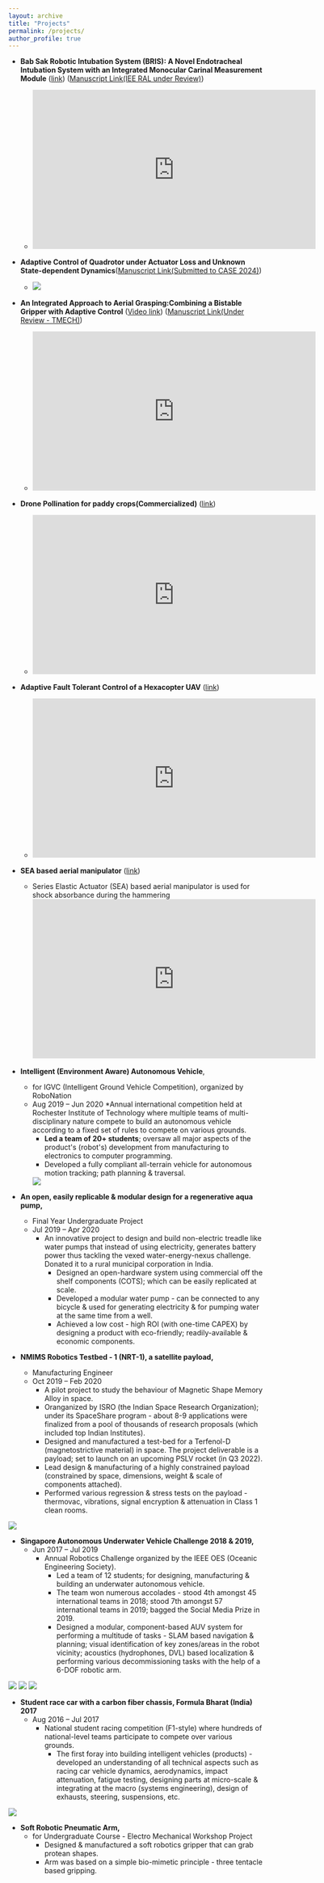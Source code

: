 ```yaml
---
layout: archive
title: "Projects"
permalink: /projects/
author_profile: true
---
```


* **Bab Sak Robotic Intubation System (BRIS): A Novel Endotracheal Intubation System with an Integrated Monocular Carinal Measurement Module** ([link](https://www.youtube.com/embed/fbkcQdIJENM?si=AcVgEixoA31GKTHB)) ([Manuscript Link(IEE RAL under Review)]( https://drive.google.com/file/d/1RXfrhMRRFr-eheoOioEeTk6ctyraAbxT/view?usp=sharing)) 
  * <iframe width="560" height="315" src="https://www.youtube.com/embed/fbkcQdIJENM?si=AcVgEixoA31GKTHB" title="YouTube video player" frameborder="0" allow="accelerometer; autoplay; clipboard-write; encrypted-media; gyroscope; picture-in-picture; web-share" referrerpolicy="strict-origin-when-cross-origin" allowfullscreen></iframe>

* **Adaptive Control of Quadrotor under Actuator Loss and Unknown State-dependent Dynamics**([Manuscript Link(Submitted to CASE 2024)](https://drive.google.com/file/d/1tN3GadWU8nssYAQR9cdrJGqLhP0vnI2s/view?usp=sharing))
    *  <img src="https://cdn.jsdelivr.net/gh/sakshammgupta/sakshammgupta.github.io@5dbbd1a6debb4e889644011105ff3ad4d6cb788c/files/plot_loe.jpg">


* **An Integrated Approach to Aerial Grasping:Combining a Bistable Gripper with Adaptive Control** ([Video link](https://www.youtube.com/embed/SlJcdUKZ0fc?si=4X9ykvfbKPDmDVfU))
 ([Manuscript Link(Under Review - TMECH)](https://arxiv.org/pdf/2311.00769.pdf))
    * <iframe width="560" height="315" src="https://www.youtube.com/embed/SlJcdUKZ0fc?si=4X9ykvfbKPDmDVfU" title="YouTube video player" frameborder="0" allow="accelerometer; autoplay; clipboard-write; encrypted-media; gyroscope; picture-in-picture; web-share" referrerpolicy="strict-origin-when-cross-origin" allowfullscreen></iframe>

* **Drone Pollination for paddy crops(Commercialized)**  ([link](https://www.youtube.com/embed/-2zFdymDCY0?si=Ww0zTmk1lWrx904f))
  * <iframe width="560" height="315" src="https://www.youtube.com/embed/-2zFdymDCY0?si=Ww0zTmk1lWrx904f" title="YouTube video player" frameborder="0" allow="accelerometer; autoplay; clipboard-write; encrypted-media; gyroscope; picture-in-picture; web-share" referrerpolicy="strict-origin-when-cross-origin" allowfullscreen></iframe>


* **Adaptive Fault Tolerant Control of a Hexacopter UAV**  ([link](https://www.youtube.com/embed/XworLAxOADQ))
  * <iframe width="560" height="315" src="https://www.youtube.com/embed/XworLAxOADQ" title="YouTube video player" frameborder="0" allow="accelerometer; autoplay; clipboard-write; encrypted-media; gyroscope; picture-in-picture; web-share" allowfullscreen></iframe>


* **SEA based aerial manipulator** ([link](https://www.youtube.com/embed/7pBdOic_Fc4))
  * Series Elastic Actuator (SEA) based aerial manipulator is used for shock absorbance during the hammering
    <iframe width="560" height="315" src="https://www.youtube.com/embed/7pBdOic_Fc4" title="YouTube video player" frameborder="0" allow="accelerometer; autoplay; clipboard-write; encrypted-media; gyroscope; picture-in-picture; web-share" allowfullscreen></iframe>



* **Intelligent (Environment Aware) Autonomous Vehicle**,
  * for IGVC (Intelligent Ground Vehicle Competition), organized by RoboNation
  * Aug 2019 – Jun 2020
     *Annual international competition held at Rochester Institute of Technology where multiple teams of multi-disciplinary nature compete to build an autonomous              vehicle according to a fixed set of rules to compete on various grounds.
       * **Led a team of 20+ students**; oversaw all major aspects of the product's (robot's) development from manufacturing to electronics to
computer programming.
       * Developed a fully compliant all-terrain vehicle for autonomous motion tracking; path planning & traversal.
       <img src="https://cdn.jsdelivr.net/gh/sakshammgupta/sakshammgupta.github.io@8a59072d0fc25eaaf47fa71a878f1321e02e71fe/files/IGVC.jpg">
       
     
* **An open, easily replicable & modular design for a regenerative aqua pump,**
  * Final Year Undergraduate Project
  * Jul 2019 – Apr 2020
    * An innovative project to design and build non-electric treadle like water pumps that instead of using electricity, generates battery power
thus tackling the vexed water-energy-nexus challenge. Donated it to a rural municipal corporation in India.
      * Designed an open-hardware system using commercial off the shelf components (COTS); which can be easily replicated at scale.
      * Developed a modular water pump - can be connected to any bicycle & used for generating electricity & for pumping water at the same
time from a well.
      * Achieved a low cost - high ROI (with one-time CAPEX) by designing a product with eco-friendly; readily-available & economic
components.

* **NMIMS Robotics Testbed - 1 (NRT-1), a satellite payload,** 
  * Manufacturing Engineer 
  * Oct 2019 – Feb 2020
    *  A pilot project to study the behaviour of Magnetic Shape Memory Alloy in space.
      * Oranganized by ISRO (the Indian Space Research Organization); under its SpaceShare program - about 8-9 applications were finalized
from a pool of thousands of research proposals (which included top Indian Institutes).
      *  Designed and manufactured a test-bed for a Terfenol-D (magnetostrictive material) in space. The project deliverable is a payload; set to
launch on an upcoming PSLV rocket (in Q3 2022).
      *  Lead design & manufacturing of a highly constrained payload (constrained by space, dimensions, weight & scale of components
attached).
      *  Performed various regression & stress tests on the payload - thermovac, vibrations, signal encryption & attenuation in Class 1 clean
rooms.
<img src="https://cdn.jsdelivr.net/gh/sakshammgupta/sakshammgupta.github.io@df2a3ebe3fbd5024a2dfd6cfd190b867dd27c6bc/files/NIS.jpg">

* **Singapore Autonomous Underwater Vehicle Challenge 2018 & 2019,**
  * Jun 2017 – Jul 2019
    * Annual Robotics Challenge organized by the IEEE OES (Oceanic Engineering Society).
      * Led a team of 12 students; for designing, manufacturing & building an underwater autonomous vehicle.
      * The team won numerous accolades - stood 4th amongst 45 international teams in 2018; stood 7th amongst 57 international teams in
2019; bagged the Social Media Prize in 2019.
      * Designed a modular, component-based AUV system for performing a multitude of tasks - SLAM based navigation & planning; visual
identification of key zones/areas in the robot vicinity; acoustics (hydrophones, DVL) based localization & performing various
decommissioning tasks with the help of a 6-DOF robotic arm.
<img src="https://cdn.jsdelivr.net/gh/sakshammgupta/sakshammgupta.github.io@c395d849c859511a836efeac61fe02171a5ba9f3/files/mpstme.jpg">
<img src="https://cdn.jsdelivr.net/gh/sakshammgupta/sakshammgupta.github.io@2d77d00e395cd57f60951b0293114f41e8d72212/files/SAUVC_2018_1.jpg">
<img src="https://cdn.jsdelivr.net/gh/sakshammgupta/sakshammgupta.github.io@c395d849c859511a836efeac61fe02171a5ba9f3/files/SAUVC_2018_2.jpg">


* **Student race car with a carbon fiber chassis, Formula Bharat (India) 2017** 
  * Aug 2016 – Jul 2017
    * National student racing competition (F1-style) where hundreds of national-level teams participate to compete over various grounds.
      * The first foray into building intelligent vehicles (products) - developed an understanding of all technical aspects such as racing car
vehicle dynamics, aerodynamics, impact attenuation, fatigue testing, designing parts at micro-scale & integrating at the macro
(systems engineering), design of exhausts, steering, suspensions, etc.
<img src="https://cdn.jsdelivr.net/gh/sakshammgupta/sakshammgupta.github.io@c395d849c859511a836efeac61fe02171a5ba9f3/files/mpstme-motorsports-at-formula-bharat-2017.jpg">

* **Soft Robotic Pneumatic Arm,**
  * for Undergraduate Course - Electro Mechanical Workshop Project
    * Designed & manufactured a soft robotics gripper that can grab protean shapes.
    * Arm was based on a simple bio-mimetic principle - three tentacle based gripping.
